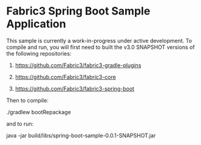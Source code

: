 # Fabric3 Spring Boot Sample Application

This sample is currently a work-in-progress under active development. To compile and run, you will first need to built the v3.0 SNAPSHOT versions of the
following repositories:

1. https://github.com/Fabric3/fabric3-gradle-plugins

2. https://github.com/Fabric3/fabric3-core

3. https://github.com/Fabric3/fabric3-spring-boot


Then to compile:

./gradlew bootRepackage

and to run:

java -jar build/libs/spring-boot-sample-0.0.1-SNAPSHOT.jar
